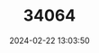 ---
title: "34064"
category: "Podocarpus dispermus"
draft: false
date: 2024-02-22 13:03:50
languages:
  English: ["Broad-leaved Brown Pine"]
---